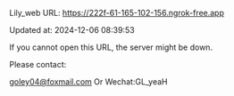Lily_web URL: https://222f-61-165-102-156.ngrok-free.app

Updated at: 2024-12-06 08:39:53

If you cannot open this URL, the server might be down.

Please contact: 

goley04@foxmail.com Or Wechat:GL_yeaH
